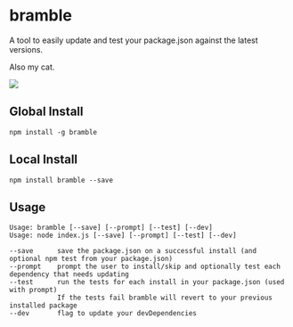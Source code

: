 bramble
=========

A tool to easily update and test your package.json against the latest versions.

Also my cat.

![](http://f.cl.ly/items/1Z112y2x0y1F3O1Y2L1N/bramble.jpg)

## Global Install
```
npm install -g bramble
```

## Local Install
```
npm install bramble --save
```

## Usage

```
Usage: bramble [--save] [--prompt] [--test] [--dev]
Usage: node index.js [--save] [--prompt] [--test] [--dev]

--save      save the package.json on a successful install (and optional npm test from your package.json)
--prompt    prompt the user to install/skip and optionally test each dependency that needs updating
--test      run the tests for each install in your package.json (used with prompt)
            If the tests fail bramble will revert to your previous installed package
--dev       flag to update your devDependencies
```